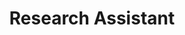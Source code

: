 ---
dates: 2016-2018
title: Research Assistant
institution: Purdue University
department: Biomechanics Lab
details:
    - Worked with Dr.~Satyajit Ambike studying motor control in the Biomechanics Lab in the Health and Kinesiology department
    - Helped develop and conduct experiments examining manual dexterity.
    - Proficient in biomechanical data acquisition using force transducers and data analysis focusing on movement variability.
---